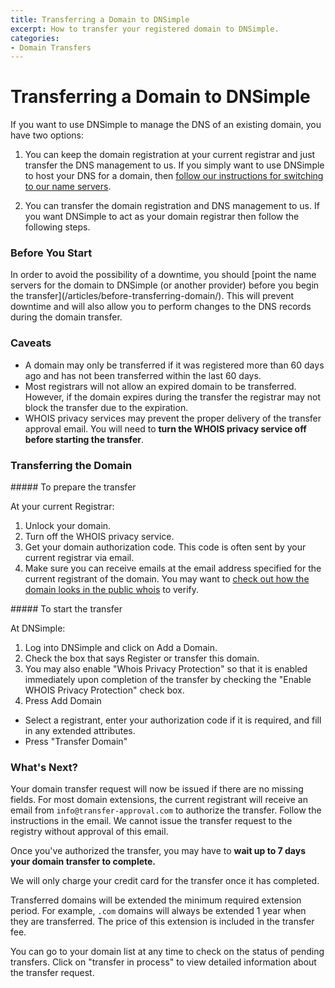 ```yaml
---
title: Transferring a Domain to DNSimple
excerpt: How to transfer your registered domain to DNSimple.
categories:
- Domain Transfers
---
```


# Transferring a Domain to DNSimple

If you want to use DNSimple to manage the DNS of an existing domain, you have two options:

1. You can keep the domain registration at your current registrar and just transfer the DNS management to us. If you simply want to use DNSimple to host your DNS for a domain, then [follow our instructions for switching to our name servers](http://support.dnsimple.com/articles/delegating-dnsimple-hosted/).

2. You can transfer the domain registration and DNS management to us. If you want DNSimple to act as your domain registrar then follow the following steps.

### Before You Start

<warning>
In order to avoid the possibility of a downtime, you should [point the name servers for the domain to DNSimple (or another provider) before you begin the transfer](/articles/before-transferring-domain/). This will prevent downtime and will also allow you to perform changes to the DNS records during the domain transfer.
</warning>

### Caveats

- A domain may only be transferred if it was registered more than 60 days ago and has not been transferred within the last 60 days.
- Most registrars will not allow an expired domain to be transferred. However, if the domain expires during the transfer the registrar may not block the transfer due to the expiration.
- WHOIS privacy services may prevent the proper delivery of the transfer approval email. You will need to **turn the WHOIS privacy service off before starting the transfer**.

### Transferring the Domain

<div class="section-steps" markdown="1">
##### To prepare the transfer

At your current Registrar:

1. Unlock your domain.
1. Turn off the WHOIS privacy service.
1. Get your domain authorization code. This code is often sent by your current registrar via email.
1. Make sure you can receive emails at the email address specified for the current registrant of the domain. You may want to [check out how the domain looks in the public whois](https://dnsimple.com/whois) to verify.
</div>

<div class="section-steps" markdown="1">
##### To start the transfer

At DNSimple:

1. Log into DNSimple and click on <label>Add a Domain</label>.
1. Check the box that says <label>Register or transfer this domain</label>.
1. You may also enable "Whois Privacy Protection" so that it is enabled immediately upon completion of the transfer by checking the "Enable WHOIS Privacy Protection" check box.
1. Press <label>Add Domain</label>
- Select a registrant, enter your authorization code if it is required, and fill in any extended attributes.
- Press "Transfer Domain"
</div>

### What's Next?

Your domain transfer request will now be issued if there are no missing fields. For most domain extensions, the current registrant will receive an email from `info@transfer-approval.com` to authorize the transfer. Follow the instructions in the email. We cannot issue the transfer request to the registry without approval of this email.

Once you've authorized the transfer, you may have to **wait up to 7 days your domain transfer to complete.**

We will only charge your credit card for the transfer once it has completed.

Transferred domains will be extended the minimum required extension period. For example, `.com` domains will always be extended 1 year when they are transferred. The price of this extension is included in the transfer fee.

You can go to your domain list at any time to check on the status of pending transfers. Click on "transfer in process" to view detailed information about the transfer request.

